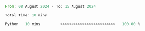 <!--START_SECTION:waka-->

```rust
From: 08 August 2024 - To: 15 August 2024

Total Time: 10 mins

Python   10 mins         >>>>>>>>>>>>>>>>>>>>>>>>>   100.00 %
```

<!--END_SECTION:waka-->
